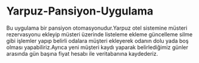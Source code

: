 # Yarpuz-Pansiyon-Uygulama
 Bu uygulama bir pansiyon otomasyonudur.Yarpuz otel sistemine müsteri rezervasyonu ekleyip müsteri üzerinde listeleme ekleme güncelleme silme gibi işlemler yapıp belirli odalara müşteri ekleyerek odanın dolu yada boş olması yapabiliriz.Ayrıca yeni müşteri kaydı yaparak belirlediğimiz günler arasında gün başına fiyat hesabı ile veritabanına kaydederiz.
